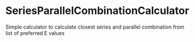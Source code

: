 # SeriesParallelCombinationCalculator
 Simple calculator to calculate closest series and parallel combination from list of preferred E values
